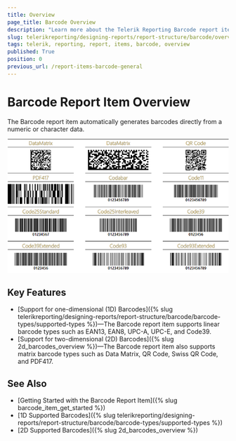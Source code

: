 ```yaml
---
title: Overview
page_title: Barcode Overview
description: "Learn more about the Telerik Reporting Barcode report item."
slug: telerikreporting/designing-reports/report-structure/barcode/overview
tags: telerik, reporting, report, items, barcode, overview
published: True
position: 0
previous_url: /report-items-barcode-general
---
```


# Barcode Report Item Overview

The Barcode report item automatically generates barcodes directly from a numeric or character data. 

![barcode-overview](images/Barcodes/barcode-overview.png)

## Key Features 

* [Support for one-dimensional (1D) Barcodes]({% slug telerikreporting/designing-reports/report-structure/barcode/barcode-types/supported-types %})—The Barcode report item supports linear barcode types such as EAN13, EAN8, UPC-A, UPC-E, and Code39.
* [Support for two-dimensional (2D) Barcodes]({% slug 2d_barcodes_overview %})—The Barcode report item also supports matrix barcode types such as Data Matrix, QR Code, Swiss QR Code, and PDF417. 


## See Also
 
* [Getting Started with the Barcode Report Item]({% slug barcode_item_get_started %})
* [1D Supported Barcodes]({% slug telerikreporting/designing-reports/report-structure/barcode/barcode-types/supported-types %})
* [2D Supported Barcodes]({% slug 2d_barcodes_overview %})
